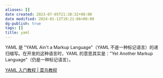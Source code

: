 ```yaml
---
aliases: []
date created: 2023-07-05T21:38:32+08:00
date modified: 2024-01-13T19:21:06+08:00
dg-publish: true
tags: []
title: yaml
---
```


YAML 是 "YAML Ain't a Markup Language"（YAML 不是一种标记语言）的递归缩写。在开发的这种语言时，YAML 的意思其实是："Yet Another Markup Language"（仍是一种标记语言）。

[YAML 入门教程 | 菜鸟教程](https://www.runoob.com/w3cnote/yaml-intro.html)